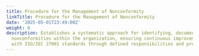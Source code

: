 ```yaml
---
title: Procedure for the Management of Nonconformity
linkTitle: Procedure for the Management of Nonconformity
date: '2025-05-01T23:49:00Z'
weight: 0
description: Establishes a systematic approach for identifying, documenting, and resolving
  nonconformities within the organization, ensuring continuous improvement in line
  with ISO/IEC 27001 standards through defined responsibilities and procedural steps.
---
```



<!-- Unsupported block type: table_of_contents -->

<!-- Unsupported block type: unsupported -->

